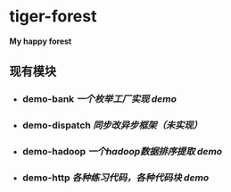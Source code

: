 # tiger-forest

**My happy forest**

## 现有模块

* ### demo-bank *一个枚举工厂实现 demo*
* ### demo-dispatch *同步改异步框架（未实现）*
* ### demo-hadoop *一个hadoop数据排序提取 demo*
* ### demo-http *各种练习代码，各种代码块 demo*

